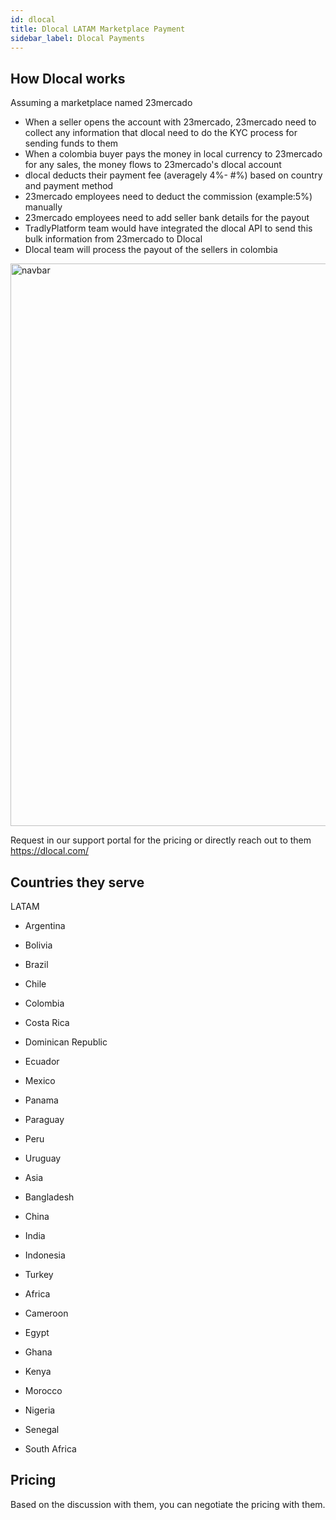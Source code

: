 ```yaml
---
id: dlocal
title: Dlocal LATAM Marketplace Payment
sidebar_label: Dlocal Payments
---
```


## How Dlocal works 

Assuming a marketplace named 23mercado
- When a seller opens the account with 23mercado, 23mercado need to collect any information that dlocal need to do the KYC process for sending funds to them
- When a colombia buyer pays the money in local currency to 23mercado for any sales, the money flows to 23mercado's dlocal account
- dlocal deducts their payment fee (averagely 4%- #%) based on country and payment method
- 23mercado employees need to deduct the commission (example:5%) manually
- 23mercado employees need to add seller bank details for the payout
- TradlyPlatform team would have integrated the dlocal API to send this bulk information from 23mercado to Dlocal
- Dlocal team will process the payout of the sellers in colombia

<img src="/img/dlocal1.png" alt="navbar" width="900"/>

Request in our support portal for the pricing or directly reach out to them https://dlocal.com/

## Countries they serve
LATAM

- Argentina
- Bolivia
- Brazil
- Chile
- Colombia
- Costa Rica
- Dominican Republic
- Ecuador
- Mexico
- Panama
- Paraguay
- Peru
- Uruguay
- Asia

- Bangladesh
- China
- India
- Indonesia
- Turkey
- Africa

- Cameroon
- Egypt
- Ghana
- Kenya
- Morocco
- Nigeria
- Senegal
- South Africa

## Pricing
Based on the discussion with them, you can negotiate the pricing with them. 


